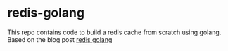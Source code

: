 # redis-golang

This repo contains code to build a redis cache from scratch using golang. Based
on the blog post
[redis golang](https://www.build-redis-from-scratch.dev/en/introduction)
